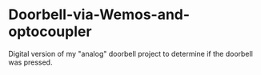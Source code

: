 # Doorbell-via-Wemos-and-optocoupler
Digital version of my "analog" doorbell project to determine if the doorbell was pressed.
